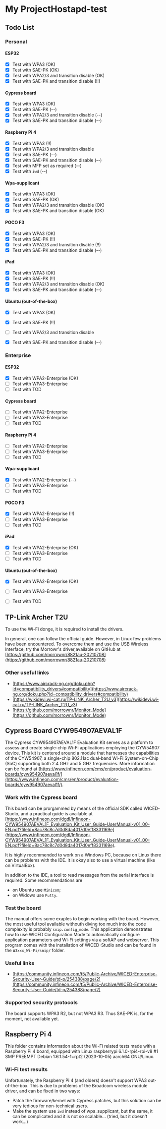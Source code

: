 # My ProjectHostapd-test

## Todo List

### Personal

#### ESP32
- [x] Test with WPA3 (OK)
- [x] Test with SAE-PK (OK)
- [x] Test with WPA2/3 and transition disable (OK)
- [x] Test with SAE-PK and transition disable (!!)

#### Cypress board
- [x] Test with WPA3 (OK)
- [x] Test with SAE-PK (--)
- [x] Test with WPA2/3 and transition disable (--)
- [x] Test with SAE-PK and transition disable (--)

#### Raspberry Pi 4
- [x] Test with WPA3 (!!)
- [x] Test with WPA2/3 and transition disable
- [x] Test with SAE-PK (--)
- [x] Test with SAE-PK and transition disable (--)
- [x] Test with MFP set as required (--)
- [x] Test with `iwd` (--)

#### Wpa-supplicant
- [x] Test with WPA3 (OK)
- [x] Test with SAE-PK (OK)
- [x] Test with WPA2/3 and transition disable (OK)
- [x] Test with SAE-PK and transition disable (OK)

#### POCO F3
- [x] Test with WPA3 (OK)
- [x] Test with SAE-PK (!!)
- [x] Test with WPA2/3 and transition disable (!!)
- [x] Test with SAE-PK and transition disable (--)

#### iPad
- [x] Test with WPA3 (OK)
- [x] Test with SAE-PK (!!)
- [x] Test with WPA2/3 and transition disable (OK)
- [x] Test with SAE-PK and transition disable (--)

#### Ubuntu (out-of-the-box)
- [x] Test with WPA3 (OK)
- [x] Test with SAE-PK (!!)
- [ ] Test with WPA2/3 and transition disable
- [x] Test with SAE-PK and transition disable (--)


### Enterprise

#### ESP32
- [x] Test with WPA2-Enterprise (OK)
- [ ] Test with WPA3-Enterprise
- [ ] Test with TOD

#### Cypress board
- [ ] Test with WPA2-Enterprise
- [ ] Test with WPA3-Enterprise
- [ ] Test with TOD

#### Raspberry Pi 4
- [ ] Test with WPA2-Enterprise
- [ ] Test with WPA3-Enterprise
- [ ] Test with TOD

#### Wpa-supplicant
- [x] Test with WPA2-Enterprise (--)
- [ ] Test with WPA3-Enterprise
- [ ] Test with TOD

#### POCO F3
- [x] Test with WPA2-Enterprise (!!)
- [ ] Test with WPA3-Enterprise
- [ ] Test with TOD

#### iPad
- [x] Test with WPA2-Enterprise (OK)
- [ ] Test with WPA3-Enterprise
- [ ] Test with TOD

#### Ubuntu (out-of-the-box)
- [x] Test with WPA2-Enterprise (OK)
- [ ] Test with WPA3-Enterprise
- [ ] Test with TOD


## TP-Link Archer T2U

To use the Wi-Fi donge, it is required to install the drivers.

In general, one can follow the official guide. However, in Linux few problems have been encountered.
To overcome them and use the USB Wireless Interface, try the Morrowr's driver,available on GitHub at [https://github.com/morrownr/8821au-20210708](https://github.com/morrownr/8821au-20210708)

### Other useful links
- [https://www.aircrack-ng.org/doku.php?id=compatibility_drivers#compatibility](https://www.aircrack-ng.org/doku.php?id=compatibility_drivers#compatibility)
- [https://wikidevi.wi-cat.ru/TP-LINK_Archer_T2U_v3](https://wikidevi.wi-cat.ru/TP-LINK_Archer_T2U_v3)
- [https://github.com/morrownr/Monitor_Mode](https://github.com/morrownr/Monitor_Mode)


## Cypress Board CYW954907AEVAL1F
The Cypress CYW954907AEVAL1F Evaluation Kit serves as a platform to assess and create single-chip Wi-Fi applications employing the CYW54907 device. This kit is centered around a module that harnesses the capabilities of the CYW54907, a single-chip 802.11ac dual-band Wi-Fi System-on-Chip (SoC) supporting both 2.4 GHz and 5 GHz frequencies.
More information can be found at [https://www.infineon.com/cms/en/product/evaluation-boards/cyw954907aeval1f/](https://www.infineon.com/cms/en/product/evaluation-boards/cyw954907aeval1f/).

### Work with the Cypress board
This board can be prorgammed by means of the official SDK called WICED-Studio, and a practical guide is available at [https://www.infineon.com/dgdl/Infineon-CYW954907AEVAL1F_Evaluation_Kit_User_Guide-UserManual-v01_00-EN.pdf?fileId=8ac78c8c7d0d8da4017d0eff8331169e](https://www.infineon.com/dgdl/Infineon-CYW954907AEVAL1F_Evaluation_Kit_User_Guide-UserManual-v01_00-EN.pdf?fileId=8ac78c8c7d0d8da4017d0eff8331169e).

It is highly recommended to work on a Windows PC, because on Linux there can be problems with the IDE. It is okay also to use a virtual machine (like on VirtualBox).

In addition to the IDE, a tool to read messages from the serial interface is required. Some recommendations are
- on Ubuntu use `Minicom`;
- on Widows use `Putty`.

### Test the board
The manual offers some exaples to begin working with the board. However, the most useful tool available withouth diving too much into the code complexity is probably `snip.config_mode`. This application demonstrates how to use WICED Configuration Mode to automatically configure application parameters and Wi-Fi settings via a softAP and webserver.
This program comes with the installation of WICED-Studio and can be found in the `W3xxx_Wi-Fi/snip/` folder.

### Useful links
- [https://community.infineon.com/t5/Public-Archive/WICED-Enterprise-Security-User-Guide/td-p/254388/page/2](https://community.infineon.com/t5/Public-Archive/WICED-Enterprise-Security-User-Guide/td-p/254388/page/2)

### Supported security protocols
The board supports WPA3 R2, but not WPA3 R3. Thus SAE-PK is, for the moment, not available yet.

## Raspberry Pi 4
This folder contains information about the Wi-Fi related tests made with a Raspberry Pi 4 board, equipped with Linux raspberrypi 6.1.0-rpi4-rpi-v8 #1 SMP PREEMPT Debian 1:6.1.54-1+rpt2 (2023-10-05) aarch64 GNU/Linux.

### Wi-Fi test results
Unfortunately, the Raspberry Pi 4 (and olders) doesn't support WPA3 out-of-the-box.
This is due to problems of the Broadcom wireless module driver, and can be fixed in two ways:
- Patch the firmware/kernel with Cypress patches, but this solution can be very tedious for non-technical users.
- Make the system use `iwd` instead of wpa_supplicant, but the same, it can be complicated and it is not so scalable... (tried, but it doesn't work...)
